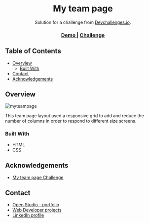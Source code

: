 <!-- Please update value in the {}  -->

<h1 align="center">My team page</h1>

<div align="center">
   Solution for a challenge from  <a href="http://devchallenges.io" target="_blank">Devchallenges.io</a>.
</div>

<div align="center">
  <h3>
    <a href="https://myteampage-mg.netlify.app/">
      Demo
    </a>
    <span> | </span>
    <a href="https://devchallenges.io/challenges/hhmesazsqgKXrTkYkt0U">
      Challenge
    </a>
  </h3>
</div>

<!-- TABLE OF CONTENTS -->

## Table of Contents

- [Overview](#overview)
  - [Built With](#built-with)
- [Contact](#contact)
- [Acknowledgements](#acknowledgements)

<!-- OVERVIEW -->

## Overview

![myteampage](https://user-images.githubusercontent.com/64441365/112505162-230fba00-8d52-11eb-98ea-688474101bc0.png)

This team page layout used a responsive grid to add and reduce the number of columns in order to respond to different size screens.


### Built With

<!-- This section should list any major frameworks that you built your project using. Here are a few examples.-->

- HTML
- CSS

## Acknowledgements

<!-- This section should list any articles or add-ons/plugins that helps you to complete the project. This is optional but it will help you in the future. For exmpale -->

- [My team page Challenge](https://devchallenges.io/challenges/hhmesazsqgKXrTkYkt0U#)

## Contact

- [Open Studio - portfolio](https://mgalan-portfolio.netlify.app/)
- [Web Developer projects](https://github.com/MarianaGT)
- [LinkedIn profile](https://linkedin.com/in/mariana-gt)

